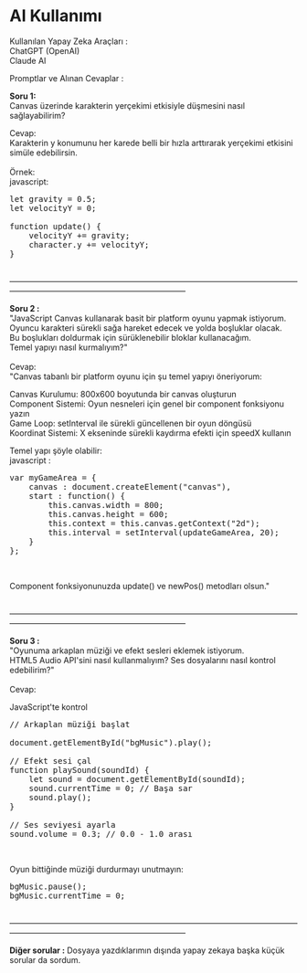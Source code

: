 # AI Kullanımı <br>

Kullanılan Yapay Zeka Araçları :<br>
ChatGPT (OpenAI)<br>
Claude AI <br>

Promptlar ve Alınan Cevaplar :<br>

**Soru 1:** <br>
Canvas üzerinde karakterin yerçekimi etkisiyle düşmesini nasıl sağlayabilirim?<br>

Cevap:<br>
Karakterin y konumunu her karede belli bir hızla arttırarak yerçekimi etkisini simüle edebilirsin. <br><br>
Örnek:<br>
javascript:<br>
<pre>let gravity = 0.5;
let velocityY = 0;

function update() {
    velocityY += gravity;
    character.y += velocityY;
}</pre>

<br>——————————————————————————————————————————————————————————<br>

**Soru 2 :** <br>
"JavaScript Canvas kullanarak basit bir platform oyunu yapmak istiyorum. 
<br>Oyuncu karakteri sürekli sağa hareket edecek ve yolda boşluklar olacak. 
<br>Bu boşlukları doldurmak için sürüklenebilir bloklar kullanacağım.
<br>Temel yapıyı nasıl kurmalıyım?"<br><br>
Cevap:<br>
"Canvas tabanlı bir platform oyunu için şu temel yapıyı öneriyorum:

Canvas Kurulumu: 800x600 boyutunda bir canvas oluşturun<br>
Component Sistemi: Oyun nesneleri için genel bir component fonksiyonu yazın<br>
Game Loop: setInterval ile sürekli güncellenen bir oyun döngüsü<br>
Koordinat Sistemi: X ekseninde sürekli kaydırma efekti için speedX kullanın<br>

Temel yapı şöyle olabilir:<br>
javascript : <br>
<pre>var myGameArea = {
    canvas : document.createElement("canvas"),
    start : function() {
        this.canvas.width = 800;
        this.canvas.height = 600;
        this.context = this.canvas.getContext("2d");
        this.interval = setInterval(updateGameArea, 20);
    }
};</pre><br>
Component fonksiyonunuzda update() ve newPos() metodları olsun."

<br>——————————————————————————————————————————————————————————<br>

**Soru 3 :** <br>
"Oyunuma arkaplan müziği ve efekt sesleri eklemek istiyorum. <br>HTML5 Audio API'sini nasıl kullanmalıyım? Ses dosyalarını nasıl kontrol edebilirim?"<br><br>
Cevap:<br>

JavaScript'te kontrol<br>

<pre>// Arkaplan müziği başlat<br>
document.getElementById("bgMusic").play();

// Efekt sesi çal
function playSound(soundId) {
    let sound = document.getElementById(soundId);
    sound.currentTime = 0; // Başa sar
    sound.play();
}

// Ses seviyesi ayarla
sound.volume = 0.3; // 0.0 - 1.0 arası</pre><br>
Oyun bittiğinde müziği durdurmayı unutmayın: 
<pre>bgMusic.pause(); 
bgMusic.currentTime = 0;</pre>

<br>——————————————————————————————————————————————————————————<br>

**Diğer sorular :**
Dosyaya yazdıklarımın dışında yapay zekaya başka küçük sorular da sordum.
